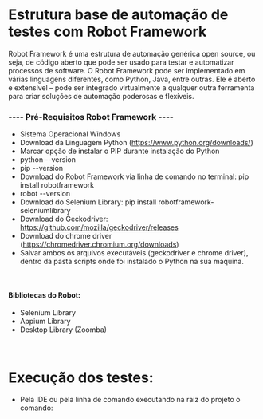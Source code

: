 # Estrutura base de automação de testes com Robot Framework

Robot Framework é uma estrutura de automação genérica open source, ou seja, de código aberto que pode ser usado para testar e automatizar processos de software.
O Robot Framework pode ser implementado em várias linguagens diferentes, como Python, Java, entre outras. Ele é aberto e extensível – pode ser integrado virtualmente a qualquer outra ferramenta para criar soluções de automação poderosas e flexíveis.

### ---- Pré-Requisitos Robot Framework ----
- Sistema Operacional Windows
- Download da Linguagem Python (https://www.python.org/downloads/)
- Marcar opção de instalar o PIP durante instalação do Python
- python --version
- pip --version
- Download do Robot Framework via linha de comando no terminal: pip install robotframework
- robot --version
- Download do Selenium Library: pip install robotframework-seleniumlibrary
- Download do Geckodriver: https://github.com/mozilla/geckodriver/releases
- Download do chrome driver (https://chromedriver.chromium.org/downloads)
- Salvar ambos os arquivos executáveis (geckodriver e chrome driver), dentro da pasta scripts onde foi instalado o Python na sua máquina.
<br/>

#### **Bibliotecas do Robot**:
- Selenium Library
- Appium Library
- Desktop Library (Zoomba)
<br/>

# Execução dos testes:

- Pela IDE ou pela linha de comando executando na raiz do projeto o comando: 

